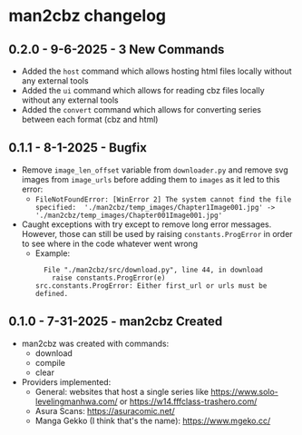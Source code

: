 # man2cbz changelog

## 0.2.0 - 9-6-2025 - 3 New Commands

- Added the `host` command which allows hosting html files locally without any external tools
- Added the `ui` command which allows for reading cbz files locally without any external tools
- Added the `convert` command which allows for converting series between each format (cbz and html)

## 0.1.1 - 8-1-2025 - Bugfix

- Remove `image_len_offset` variable from `downloader.py` and remove svg images from `image_urls` before
  adding them to `images` as it led to this error:
  - `FileNotFoundError: [WinError 2] The system cannot find the file specified: 
    './man2cbz/temp_images/Chapter1Image001.jpg' -> 
    './man2cbz/temp_images/Chapter001Image001.jpg'`
- Caught exceptions with try except to remove long error messages. However, those can still be used by
  raising `constants.ProgError` in order to see where in the code whatever went wrong
  - Example: 
    ```text
      File "./man2cbz/src/download.py", line 44, in download
        raise constants.ProgError(e)
    src.constants.ProgError: Either first_url or urls must be defined.
    ```

## 0.1.0 - 7-31-2025 - man2cbz Created

- man2cbz was created with commands:
  - download
  - compile
  - clear
- Providers implemented:
  - General: websites that host a single series like https://www.solo-levelingmanhwa.com/ or
  https://w14.fffclass-trashero.com/
  - Asura Scans: https://asuracomic.net/
  - Manga Gekko (I think that's the name): https://www.mgeko.cc/